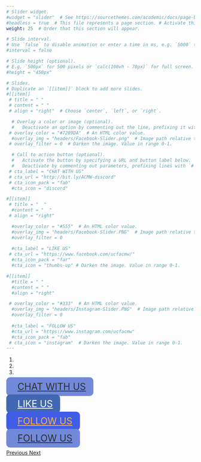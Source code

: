 ```yaml
---
# Slider widget.
#widget = "slider"  # See https://sourcethemes.com/academic/docs/page-builder/
#headless = true  # This file represents a page section. # Activate this widget? true/false
weight: 25  # Order that this section will appear.

# Slide interval.
# Use `false` to disable animation or enter a time in ms, e.g. `5000` (5s).
#interval = false

# Slide height (optional).
# E.g. `500px` for 500 pixels or `calc(100vh - 70px)` for full screen.
#height = "450px"

# Slides.
# Duplicate an `[[item]]` block to add more slides.
#[[item]]
 # title = " "
 # content = " "
 # align = "right"  # Choose `center`, `left`, or `right`.

  # Overlay a color or image (optional).
  #   Deactivate an option by commenting out the line, prefixing it with `#`.
 # overlay_color = "#7289DA"  # An HTML color value.
  #overlay_img = "headers/Facebook-Slider.png"  # Image path relative to your `static/img/` folder.
 # overlay_filter = 0  # Darken the image. Value in range 0-1.

  # Call to action button (optional).
  #   Activate the button by specifying a URL and button label below.
  #   Deactivate by commenting out parameters, prefixing lines with `#`.
 # cta_label = "CHAT WITH US"
 # cta_url = "http://bit.ly/ACMW-discord"
 # cta_icon_pack = "fab"
  #cta_icon = "discord"

#[[item]]
 # title = "  "
  #content = "  "
 # align = "right"

  #overlay_color = "#555"  # An HTML color value.
  #overlay_img = "headers/Facebook-Slider.PNG"  # Image path relative to your `static/img/` folder.
  #overlay_filter = 0 
  
  #cta_label = "LIKE US"
 # cta_url = "https://www.facebook.com/ucfacmw/"
  #cta_icon_pack = "far"
  #cta_icon = "thumbs-up" # Darken the image. Value in range 0-1.

#[[item]]
  #title = " "
  #content = " "
  #align = "right"

 # overlay_color = "#333"  # An HTML color value.
  #overlay_img = "headers/Instagram-Slider.PNG"  # Image path relative to your `static/img/` folder.
  #overlay_filter = 0
  
  #cta_label = "FOLLOW US"
  #cta_url = "https://www.instagram.com/ucfacmw"
  #cta_icon_pack = "fab"
 # cta_icon = "instagram"  # Darken the image. Value in range 0-1.
---
```

<html>

<head>
    <meta name="viewport" content="width=device-width, initial-scale=1, maximum-scale=1, user-scalable=no">
    <style type="text/css">
        html,
        body { 
            height: 450px; 
        } 
        .mid-right { 
            top: 50%; 
            right: 10%; 
            transform: translateY(-50%);
        } 
        .btn-xl {
            padding: 10px 20px;
            font-size: 25px;
            border-radius: 10px;
            width:100%;
        }
        .btn-groupme {
            color: #2C2F33;
            background-color: #7289DA;
            border-color: #7289DA;
        }
        .btn-groupme:hover {
            color: #7289DA;
            background-color: #fff;
        }
        .btn-facebook{
            color: #FFFFFF;
            background-color: #4267B2;
            border-color: #4267B2;
        }
        .btn-facebook:hover {
            color: #4267B2;
            background-color: #FFFFFF;
        }
        .btn-instagram {
            color: #FCAF45;
            background-color: #405DE6;
            /* border-color: #405DE6; */
        }
        .btn-instagram:hover {
            color: #C13584;
            background-color: #FFDC80;
        }
        .btn-twitter {
            color: #2C2F33;
            background-color: #7289DA;
            border-color: #7289DA;
        }
        .btn-twitter:hover {
            color: #99AAB5;
            background-color: #2C2F33;
        }
        /* .carousel-control-next-icon,
        .carousel-control-prev-icon {
        color: #000000 ;
        font-size: 20px;
        } */
    </style>
</head>

<body>
<div id="social-media" class="carousel slide" data-ride="carousel">
  <ol class="carousel-indicators">
    <li data-target="#social-media" data-slide-to="0" class="active"></li>
    <li data-target="#social-media" data-slide-to="1"></li>
    <li data-target="#social-media" data-slide-to="2"></li>
  </ol>
  <div class="carousel-inner">
    <div class="carousel-item active">
      <img src="https://ucfacmw.org/img/headers/Discord-Slider.png" class="d-block w-100">
        <div class="position-absolute mid-right">
            <a class="btn btn-groupme btn-xl" href="https://groupme.com/join_group/37666615/9he6ev" role="button">
            <i class="fab fa-discord" style="padding-right: 10px;"></i>  CHAT WITH US</a>
        </div> 
    </div>
    <div class="carousel-item">
      <img src="https://ucfacmw.org/img/headers/Facebook-Slider.PNG" class="d-block w-100">
      <div class="position-absolute mid-right">
            <a class="btn btn-facebook btn-xl" href="https://www.facebook.com/habitatucf/" role="button">
            <i class="far fa-thumbs-up" style="padding-right: 10px;"></i>  LIKE US</a>
        </div> 
    </div>
    <div class="carousel-item">
      <img src="https://ucfacmw.org/img/headers/Instagram-Slider.PNG" class="d-block w-100">
      <div class="position-absolute mid-right">
            <a class="btn btn-instagram btn-xl" href="https://www.instagram.com/habitatucf" role="button">
            <i class="fab fa-instagram" style="padding-right: 10px;"></i>  FOLLOW US</a>
        </div> 
    <div class="carousel-item">
      <img src="https://ucfacmw.org/img/headers/Twitter-Slider.PNG" class="d-block w-100">
      <div class="position-absolute mid-right">
            <a class="btn btn-twitter btn-xl" href="https://www.twitter.com/habitatucf" role="button">
            <i class="fab fa-twitter" style="padding-right: 10px;"></i>  FOLLOW US</a>
        </div> 
    </div>
  </div>
  <a class="carousel-control-prev" href="#social-media" role="button" data-slide="prev">
    <span class="carousel-control-prev-icon" aria-hidden="true"></span>
    <span class="sr-only">Previous</span>
  </a>
  <a class="carousel-control-next" href="#social-media" role="button" data-slide="next">
    <span class="carousel-control-next-icon" aria-hidden="true"></span>
    <span class="sr-only">Next</span>
  </a>
</div>
</body> 
  
</html> 

